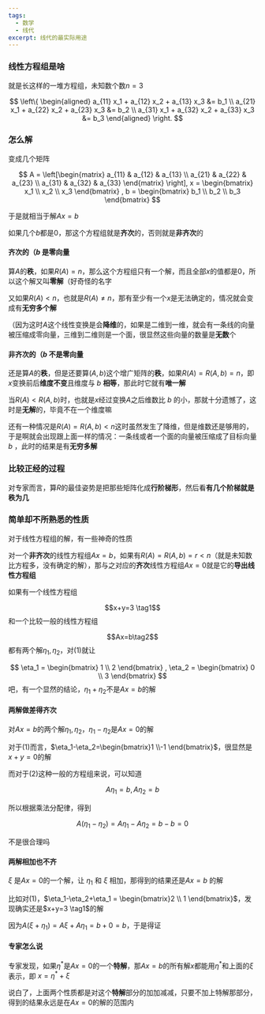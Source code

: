 ```yaml
---
tags:
  - 数学
  - 线代
excerpt: 线代的最实际用途
---
```

### 线性方程组是啥
就是长这样的一堆方程组，未知数个数$n=3$

$$
\left\{ \begin{aligned} 
a_{11} x_1 + a_{12} x_2 + a_{13} x_3 &= b_1 \\
a_{21} x_1 + a_{22} x_2 + a_{23} x_3 &= b_2 \\
a_{31} x_1 + a_{32} x_2 + a_{33} x_3 &= b_3 
\end{aligned} \right.
$$

### 怎么解

变成几个矩阵

$$
A = \left[\begin{matrix} 
a_{11} & a_{12} & a_{13} \\ 
a_{21} & a_{22} & a_{23} \\
a_{31} & a_{32} & a_{33}
\end{matrix} \right],
x =  \begin{bmatrix}
x_1 \\
x_2 \\
x_3
\end{bmatrix}
,
b = \begin{bmatrix}
b_1 \\
b_2 \\
b_3
\end{bmatrix}
$$

于是就相当于解$Ax=b$

如果几个$b$都是$0$，那这个方程组就是**齐次**的，否则就是**非齐次**的

#### 齐次的（$b$ 是零向量

算$A$的**秩**，如果$R(A) = n$，那么这个方程组只有一个解，而且全部$x$的值都是$0$，所以这个解又叫**零解**（好奇怪的名字

又如果$R(A) < n$，也就是$R(A) ≠ n$，那有至少有一个$x$是无法确定的，情况就会变成有**无穷多个解**

（因为这时$A$这个线性变换是会**降维**的，如果是二维到一维，就会有一条线的向量被压缩成零向量，三维到二维则是一个面，很显然这些向量的数量是**无数**个

#### 非齐次的（$b$ 不是零向量

还是算$A$的**秩**，但是还要算$(A,b)$这个增广矩阵的**秩**，如果$R(A) =R(A,b) = n$，即$x$变换前后**维度不变**且维度与 $b$ **相等**，那此时它就有**唯一解**

当$R(A) < R(A,b)$时，也就是$x$经过变换$A$之后维数比 $b$ 的小，那就十分遗憾了，这时是**无解**的，毕竟不在一个维度嘛

还有一种情况是$R(A) =R(A,b) < n$这时虽然发生了降维，但是维数还是够用的，于是啊就会出现跟上面一样的情况：一条线或者一个面的向量被压缩成了目标向量 $b$ ，此时的结果是有**无穷多解**

### 比较正经的过程

对专家而言，算$R$的最佳姿势是把那些矩阵化成**行阶梯形**，然后看**有几个阶梯就是秩为几**

### 简单却不所熟悉的性质

对于线性方程组的解，有一些神奇的性质

对一个**非齐次**的线性方程组$Ax=b$，如果有$R(A)=R(A,b)=r<n$（就是未知数比方程多，没有确定的解），那与之对应的**齐次**线性方程组$Ax=0$就是它的**导出线性方程组**

如果有一个线性方程组

$$x+y=3 \tag1$$
和一个比较一般的线性方程组

$$Ax=b\tag2$$
都有两个解$\eta_1,\eta_2$，对$(1)$就让

$$
\eta_1 =  \begin{bmatrix}
1 \\
2 
\end{bmatrix}
,
\eta_2 = \begin{bmatrix}
0 \\
3 
\end{bmatrix}
$$
吧，有一个显然的结论，$\eta_1+\eta_2$不是$Ax=b$的解

#### 两解做差得齐次

对$Ax=b$的两个解$\eta_1,\eta_2$，$\eta_1-\eta_2$是$Ax=0$的解

对于$(1)$而言，$\eta_1-\eta_2=\begin{bmatrix}1 \\-1 \end{bmatrix}$，很显然是$x+y=0$的解

而对于$(2)$这种一般的方程组来说，可以知道

$$
A\eta_1=b,A\eta_2=b
$$

所以根据乘法分配律，得到

$$
A(\eta_1-\eta_2) = A\eta_1 - A\eta_2 = b - b = 0
$$

不是很合理吗

#### 两解相加也不齐

$\xi$ 是$Ax=0$的一个解，让 $\eta_1$ 和 $\xi$ 相加，那得到的结果还是$Ax=b$ 的解

比如对$(1)$，$\eta_1-\eta_2+\eta_1 = \begin{bmatrix}2 \\ 1 \end{bmatrix}$，发现确实还是$x+y=3 \tag1$的解

因为$A(\xi+\eta_1)=A\xi+A\eta_1=b+0=b$，于是得证

#### 专家怎么说

专家发现，如果$\eta^*$是$Ax=0$的一个**特解**，那$Ax=b$的所有解$x$都能用$\eta^*$和上面的$\xi$表示，即 $x=\eta^*+\xi$

说白了，上面两个性质都是对这个**特解**部分的加加减减，只要不加上特解那部分，得到的结果永远是在$Ax=0$的解的范围内